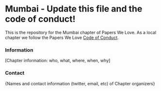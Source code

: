 # Mumbai - Update this file and the code of conduct!

This is the repository for the Mumbai chapter of Papers We Love. As a local chapter we follow the Papers We Love [Code of Conduct](https://github.com/papers-we-love/mumbai/blob/master/code-of-conduct.md).

### Information

[Chapter information: who, what, where, when, why]

### Contact

{Names and contact information (twitter, email, etc) of Chapter organizers}
